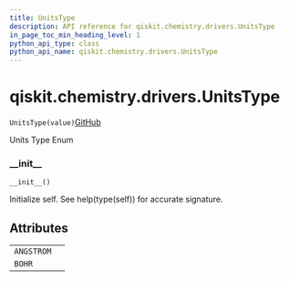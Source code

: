 ```yaml
---
title: UnitsType
description: API reference for qiskit.chemistry.drivers.UnitsType
in_page_toc_min_heading_level: 1
python_api_type: class
python_api_name: qiskit.chemistry.drivers.UnitsType
---
```


# qiskit.chemistry.drivers.UnitsType

<span id="qiskit.chemistry.drivers.UnitsType" />

`UnitsType(value)`[GitHub](https://github.com/qiskit-community/qiskit-aqua/tree/stable/0.9/qiskit/chemistry/drivers/units_type.py "view source code")

Units Type Enum

### \_\_init\_\_

<span id="qiskit.chemistry.drivers.UnitsType.__init__" />

`__init__()`

Initialize self. See help(type(self)) for accurate signature.

## Attributes

|            |   |
| ---------- | - |
| `ANGSTROM` |   |
| `BOHR`     |   |

